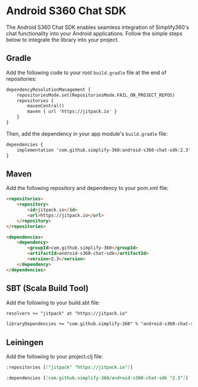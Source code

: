 # Android S360 Chat SDK

The Android S360 Chat SDK enables seamless integration of Simplify360's chat functionality into your Android applications. Follow the simple steps below to integrate the library into your project.

## Gradle

Add the following code to your root `build.gradle` file at the end of repositories:

```markdown
dependencyResolutionManagement {
    repositoriesMode.set(RepositoriesMode.FAIL_ON_PROJECT_REPOS)
    repositories {
        mavenCentral()
        maven { url 'https://jitpack.io' }
    }
}
```

Then, add the dependency in your app module's `build.gradle` file:

```markdown
dependencies {
    implementation 'com.github.simplify-360:android-s360-chat-sdk:2.3'
}
```

## Maven

Add the following repository and dependency to your pom.xml file:

```markdown
<repositories>
    <repository>
        <id>jitpack.io</id>
        <url>https://jitpack.io</url>
    </repository>
</repositories>

<dependencies>
    <dependency>
        <groupId>com.github.simplify-360</groupId>
        <artifactId>android-s360-chat-sdk</artifactId>
        <version>2.3</version>
    </dependency>
</dependencies>

```

## SBT (Scala Build Tool)

Add the following to your build.sbt file:


```markdown
resolvers += "jitpack" at "https://jitpack.io"

libraryDependencies += "com.github.simplify-360" % "android-s360-chat-sdk" % "2.3"

```

## Leiningen

Add the following to your project.clj file:

```markdown
:repositories [["jitpack" "https://jitpack.io"]]

:dependencies [[com.github.simplify-360/android-s360-chat-sdk "2.3"]]

```

